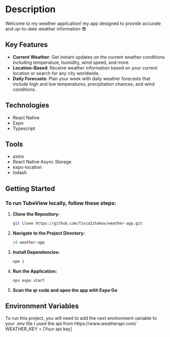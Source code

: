 <h1>Description</h1>
<p>Welcome to my weather application! 
  my app designed to provide accurate and up-to-date weather information 😎
  <h2>Key Features</h2>
  
  - **Current Weather**: Get instant updates on the current weather conditions including temperature, humidity, wind speed, and more.
  - **Location-Based**: Receive weather information based on your current location or search for any city worldwide.
  - **Daily Forecasts**: Plan your week with daily weather forecasts that include high and low temperatures, precipitation chances, and wind conditions.
</p> 

<h2>Technologies</h2>
<ul>
  <li>React Native</li>
  <li>Expo</li>
  <li>Typescript</li>
</ul>

<h2>Tools</h2>
<ul>
  <li>axios</li>
  <li>React Native Async Storage</li>
  <li>expo-location</li>
  <li>lodash</li>
</ul>

<h2>Getting Started</h2>

### To run TubeView locally, follow these steps:

1. **Clone the Repository:**
   ```bash
   git clone https://github.com/TzviaIzhakov/weather-app.git

2. **Navigate to the Project Directory:**
      ```bash
     cd weather-app
      
3. **Install Dependencies:**
      ```bash
      npm i
4. **Run the Application:**
      ```bash
      npx expo start
5. **Scan the qr code and open the app with Expo Go**

<h2>Environment Variables</h2>
To run this project, you will need to add the next environment variable to your .env file
I used the api from https://www.weatherapi.com/
WEATHER_KEY = [Your api key]
